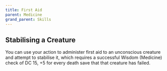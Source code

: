 ```yaml
---
title: First Aid
parent: Medicine
grand_parent: Skills
---
```


## Stabilising a Creature
You can use your action to administer first aid to an unconscious creature and attempt to stabilise it, which requires a successful Wisdom (Medicine) check of DC 15, +5 for every death save that that creature has failed.
